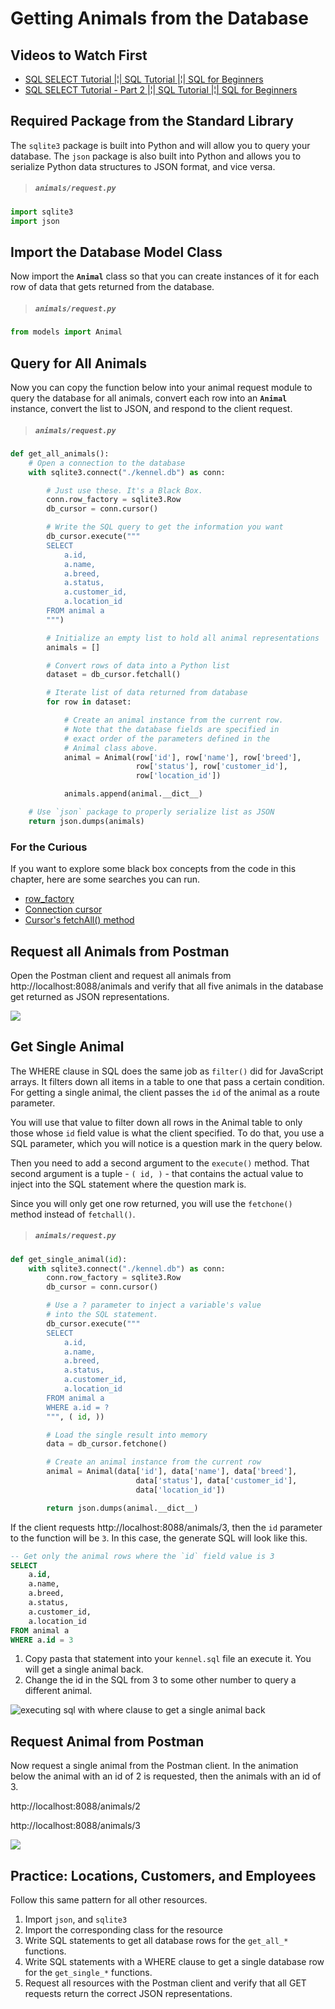 # Getting Animals from the Database

## Videos to Watch First

* [SQL SELECT Tutorial |¦| SQL Tutorial |¦| SQL for Beginners](https://www.youtube.com/watch?v=YufocuHbYZo)
* [SQL SELECT Tutorial - Part 2 |¦| SQL Tutorial |¦| SQL for Beginners](https://www.youtube.com/watch?v=PkJKzR_sClM)

## Required Package from the Standard Library

The `sqlite3` package is built into Python and will allow you to query your database. The `json` package is also built into Python and allows you to serialize Python data structures to JSON format, and vice versa.

> ##### `animals/request.py`

```py
import sqlite3
import json
```

## Import the Database Model Class

Now import the **`Animal`** class so that you can create instances of it for each row of data that gets returned from the database.

> ##### `animals/request.py`

```py
from models import Animal
```

## Query for All Animals

Now you can copy the function below into your animal request module to query the database for all animals, convert each row into an **`Animal`** instance, convert the list to JSON, and respond to the client request.

> ##### `animals/request.py`

```py
def get_all_animals():
    # Open a connection to the database
    with sqlite3.connect("./kennel.db") as conn:

        # Just use these. It's a Black Box.
        conn.row_factory = sqlite3.Row
        db_cursor = conn.cursor()

        # Write the SQL query to get the information you want
        db_cursor.execute("""
        SELECT
            a.id,
            a.name,
            a.breed,
            a.status,
            a.customer_id,
            a.location_id
        FROM animal a
        """)

        # Initialize an empty list to hold all animal representations
        animals = []

        # Convert rows of data into a Python list
        dataset = db_cursor.fetchall()

        # Iterate list of data returned from database
        for row in dataset:

            # Create an animal instance from the current row.
            # Note that the database fields are specified in
            # exact order of the parameters defined in the
            # Animal class above.
            animal = Animal(row['id'], row['name'], row['breed'],
                            row['status'], row['customer_id'],
                            row['location_id'])

            animals.append(animal.__dict__)

    # Use `json` package to properly serialize list as JSON
    return json.dumps(animals)
```

### For the Curious

If you want to explore some black box concepts from the code in this chapter, here are some searches you can run.

* [row_factory](https://duckduckgo.com/?q=sqlite3+connection+row_factory)
* [Connection cursor](https://duckduckgo.com/?q=sqlite3+cursor)
* [Cursor's fetchAll() method](https://duckduckgo.com/?q=sqlite3+cursor+fetchall)

## Request all Animals from Postman

Open the Postman client and request all animals from http://localhost:8088/animals and verify that all five animals in the database get returned as JSON representations.

![](./images/postman-request-all-animals.gif)

## Get Single Animal

The WHERE clause in SQL does the same job as `filter()` did for JavaScript arrays. It filters down all items in a table to one that pass a certain condition. For getting a single animal, the client passes the `id` of the animal as a route parameter.

You will use that value to filter down all rows in the Animal table to only those whose `id` field value is what the client specified. To do that, you use a SQL parameter, which you will notice is a question mark in the query below.

Then you need to add a second argument to the `execute()` method. That second argument is a tuple - `( id, )` - that contains the actual value to inject into the SQL statement where the question mark is.

Since you will only get one row returned, you will use the `fetchone()` method instead of `fetchall()`.

> ##### `animals/request.py`

```py
def get_single_animal(id):
    with sqlite3.connect("./kennel.db") as conn:
        conn.row_factory = sqlite3.Row
        db_cursor = conn.cursor()

        # Use a ? parameter to inject a variable's value
        # into the SQL statement.
        db_cursor.execute("""
        SELECT
            a.id,
            a.name,
            a.breed,
            a.status,
            a.customer_id,
            a.location_id
        FROM animal a
        WHERE a.id = ?
        """, ( id, ))

        # Load the single result into memory
        data = db_cursor.fetchone()

        # Create an animal instance from the current row
        animal = Animal(data['id'], data['name'], data['breed'],
                            data['status'], data['customer_id'],
                            data['location_id'])

        return json.dumps(animal.__dict__)
```

If the client requests http://localhost:8088/animals/3, then the `id` parameter to the function will be `3`. In this case, the generate SQL will look like this.

```sql
-- Get only the animal rows where the `id` field value is 3
SELECT
    a.id,
    a.name,
    a.breed,
    a.status,
    a.customer_id,
    a.location_id
FROM animal a
WHERE a.id = 3
```

1. Copy pasta that statement into your `kennel.sql` file an execute it. You will get a single animal back.
2. Change the id in the SQL from 3 to some other number to query a different animal.

![executing sql with where clause to get a single animal back](./images/sql-select-single-animal.gif)

## Request Animal from Postman

Now request a single animal from the Postman client. In the animation below the animal with an id of 2 is requested, then the animals with an id of 3.

http://localhost:8088/animals/2

http://localhost:8088/animals/3

![](./images/postman-request-single-animal.gif)

## Practice: Locations, Customers, and Employees

Follow this same pattern for all other resources.

1. Import `json`, and `sqlite3`
1. Import the corresponding class for the resource
1. Write SQL statements to get all database rows for the `get_all_*` functions.
1. Write SQL statements with a WHERE clause to get a single database row for the `get_single_*` functions.
1. Request all resources with the Postman client and verify that all GET requests return the correct JSON representations.

